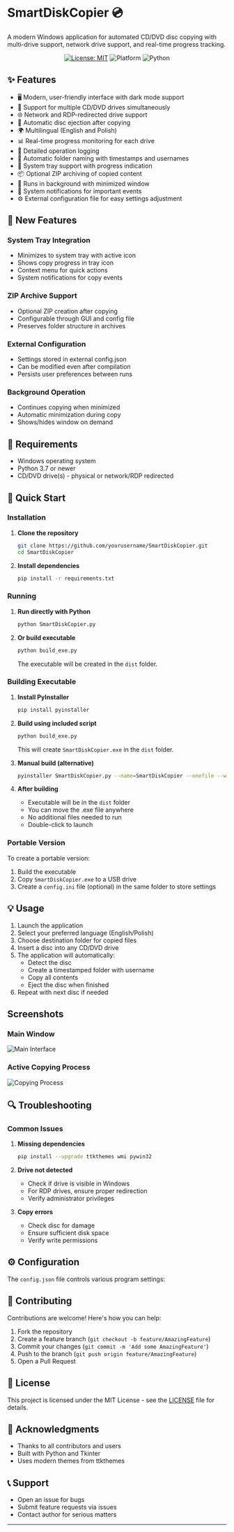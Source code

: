 # SmartDiskCopier 💿

A modern Windows application for automated CD/DVD disc copying with multi-drive support, network drive support, and real-time progress tracking.

<div align="center">

[![License: MIT](https://img.shields.io/badge/License-MIT-yellow.svg)](https://opensource.org/licenses/MIT)
![Platform](https://img.shields.io/badge/platform-Windows-blue)
![Python](https://img.shields.io/badge/Python-3.7+-green.svg)

</div>

## ✨ Features

- 🖥️ Modern, user-friendly interface with dark mode support
- 📀 Support for multiple CD/DVD drives simultaneously
- 🌐 Network and RDP-redirected drive support
- 🔄 Automatic disc ejection after copying
- 🌍 Multilingual (English and Polish)
- 📊 Real-time progress monitoring for each drive
- 📝 Detailed operation logging
- 💾 Automatic folder naming with timestamps and usernames
- 🔵 System tray support with progress indication
- 📦 Optional ZIP archiving of copied content
- 🚀 Runs in background with minimized window
- 🔔 System notifications for important events
- ⚙️ External configuration file for easy settings adjustment

## 🎯 New Features

### System Tray Integration
- Minimizes to system tray with active icon
- Shows copy progress in tray icon
- Context menu for quick actions
- System notifications for copy events

### ZIP Archive Support
- Optional ZIP creation after copying
- Configurable through GUI and config file
- Preserves folder structure in archives

### External Configuration
- Settings stored in external config.json
- Can be modified even after compilation
- Persists user preferences between runs

### Background Operation
- Continues copying when minimized
- Automatic minimization during copy
- Shows/hides window on demand

## 🔧 Requirements

- Windows operating system
- Python 3.7 or newer
- CD/DVD drive(s) - physical or network/RDP redirected

## 🚀 Quick Start

### Installation

1. **Clone the repository**
   ```bash
   git clone https://github.com/yourusername/SmartDiskCopier.git
   cd SmartDiskCopier
   ```

2. **Install dependencies**
   ```bash
   pip install -r requirements.txt
   ```

### Running

1. **Run directly with Python**
   ```bash
   python SmartDiskCopier.py
   ```

2. **Or build executable**
   ```bash
   python build_exe.py
   ```
   The executable will be created in the `dist` folder.

### Building Executable

1. **Install PyInstaller**
   ```bash
   pip install pyinstaller
   ```

2. **Build using included script**
   ```bash
   python build_exe.py
   ```
   This will create `SmartDiskCopier.exe` in the `dist` folder.

3. **Manual build (alternative)**
   ```bash
   pyinstaller SmartDiskCopier.py --name=SmartDiskCopier --onefile --windowed --icon=app_icon.ico --add-data="translations.py;." --clean
   ```

4. **After building**
   - Executable will be in the `dist` folder
   - You can move the .exe file anywhere
   - No additional files needed to run
   - Double-click to launch

### Portable Version

To create a portable version:
1. Build the executable
2. Copy `SmartDiskCopier.exe` to a USB drive
3. Create a `config.ini` file (optional) in the same folder to store settings

## 💡 Usage

1. Launch the application
2. Select your preferred language (English/Polish)
3. Choose destination folder for copied files
4. Insert a disc into any CD/DVD drive
5. The application will automatically:
   - Detect the disc
   - Create a timestamped folder with username
   - Copy all contents
   - Eject the disc when finished
6. Repeat with next disc if needed

## Screenshots

### Main Window
![Main Interface](screenshots/main_interface.png)

### Active Copying Process
![Copying Process](screenshots/copying_process.png)

## 🔍 Troubleshooting

### Common Issues

1. **Missing dependencies**
   ```bash
   pip install --upgrade ttkthemes wmi pywin32
   ```

2. **Drive not detected**
   - Check if drive is visible in Windows
   - For RDP drives, ensure proper redirection
   - Verify administrator privileges

3. **Copy errors**
   - Check disc for damage
   - Ensure sufficient disk space
   - Verify write permissions

## ⚙️ Configuration

The `config.json` file controls various program settings:

## 🤝 Contributing

Contributions are welcome! Here's how you can help:

1. Fork the repository
2. Create a feature branch (`git checkout -b feature/AmazingFeature`)
3. Commit your changes (`git commit -m 'Add some AmazingFeature'`)
4. Push to the branch (`git push origin feature/AmazingFeature`)
5. Open a Pull Request

## 📄 License

This project is licensed under the MIT License - see the [LICENSE](LICENSE) file for details.

## 🙏 Acknowledgments

- Thanks to all contributors and users
- Built with Python and Tkinter
- Uses modern themes from ttkthemes

## 📞 Support

- Open an issue for bugs
- Submit feature requests via issues
- Contact author for serious matters

---


